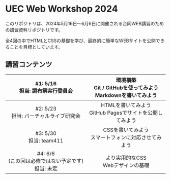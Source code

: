 
# UEC Web Workshop 2024

このリポジトリは、2024年5月16日〜6月6日に開催される合同WEB講習のための講習資料リポジトリです。

全4回の中でHTMLとCSSの基礎を学び、最終的に簡単なWEBサイトを公開できることを目標としています。

## 講習コンテンツ

|       #1: 5/16<br>担当: 調布祭実行委員会      | 環境構築<br>Git / GitHubを使ってみよう<br>Markdownを書いてみよう |
|:------------------------------------------------:|:--------------------------------------------------------:|
|       #2: 5/23<br>担当: バーチャルライブ研究会       |  HTMLを書いてみよう<br>GitHub Pagesでサイトを公開してみよう  |
|               #3: 5/30<br>担当: team411              |     CSSを書いてみよう<br>スマートフォンに対応させてみよう    |
| #4: 6/6<br>(この回は必修ではない予定です)担当: 未定 |             より実用的なCSS<br>Webデザインの基礎             |
